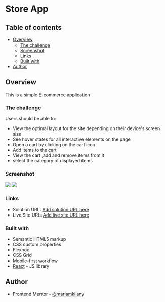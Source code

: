 # Store App

## Table of contents

- [Overview](#overview)
  - [The challenge](#the-challenge)
  - [Screenshot](#screenshot)
  - [Links](#links)
  - [Built with](#built-with)
- [Author](#author)

## Overview
This is a simple E-commerce application 

### The challenge

Users should be able to:

- View the optimal layout for the site depending on their device's screen size
- See hover states for all interactive elements on the page
- Open a cart by clicking on the cart icon
- Add items to the cart
- View the cart ,add and remove items from it
- select the category of displayed items

### Screenshot

![](./public/screenshot/desktop.png)
![](./public/screenshot/phone.png)

### Links

- Solution URL: [Add solution URL here](https://your-solution-url.com)
- Live Site URL: [Add live site URL here](https://your-live-site-url.com)

### Built with

- Semantic HTML5 markup
- CSS custom properties
- Flexbox
- CSS Grid
- Mobile-first workflow
- [React](https://reactjs.org/) - JS library



## Author
- Frontend Mentor - [@mariamkilany](https://www.frontendmentor.io/profile/mariamkilany)


